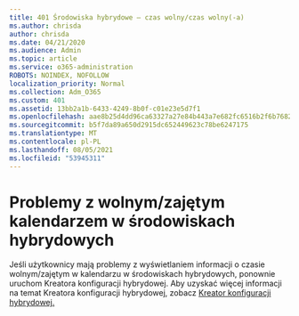 ```yaml
---
title: 401 Środowiska hybrydowe — czas wolny/czas wolny(-a)
ms.author: chrisda
author: chrisda
ms.date: 04/21/2020
ms.audience: Admin
ms.topic: article
ms.service: o365-administration
ROBOTS: NOINDEX, NOFOLLOW
localization_priority: Normal
ms.collection: Adm_O365
ms.custom: 401
ms.assetid: 13bb2a1b-6433-4249-8b0f-c01e23e5d7f1
ms.openlocfilehash: aae8b25d4dd96ca63327a27e84b443a7e682fc6516b2f6b76820da6b125dc1f4
ms.sourcegitcommit: b5f7da89a650d2915dc652449623c78be6247175
ms.translationtype: MT
ms.contentlocale: pl-PL
ms.lasthandoff: 08/05/2021
ms.locfileid: "53945311"
---
```

# <a name="calendar-freebusy-issues-in-hybrid-environments"></a>Problemy z wolnym/zajętym kalendarzem w środowiskach hybrydowych

Jeśli użytkownicy mają problemy z wyświetlaniem informacji o czasie wolnym/zajętym w kalendarzu w środowiskach hybrydowych, ponownie uruchom Kreatora konfiguracji hybrydowej. Aby uzyskać więcej informacji na temat Kreatora konfiguracji hybrydowej, zobacz [Kreator konfiguracji hybrydowej.](https://go.microsoft.com/fwlink/p/?linkid=528149)
